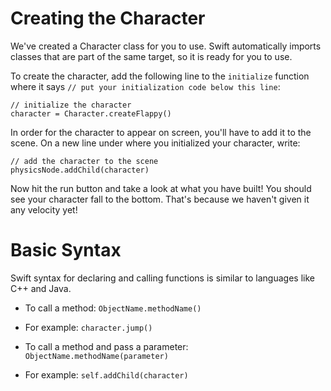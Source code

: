 Creating the Character
===================

We've created a Character class for you to use. Swift automatically imports classes that are part of the same target, so it is ready for you to use.

To create the character, add the following line to the ```initialize``` function where it says
```// put your initialization code below this line```:

    // initialize the character
    character = Character.createFlappy()

In order for the character to appear on screen, you'll have to add it to the scene. On a new line
under where you initialized your character, write:

    // add the character to the scene
    physicsNode.addChild(character)
    
Now hit the run button and take a look at what you have built! You should see your
character fall to the bottom. That's because we haven't given it any velocity yet!

Basic Syntax
============

Swift syntax for declaring and calling functions is similar to languages like C++ and Java. 

* To call a method: ```ObjectName.methodName()```
* For example: ```character.jump()```

* To call a method and pass a parameter: ```ObjectName.methodName(parameter)```
* For example: ```self.addChild(character)```
